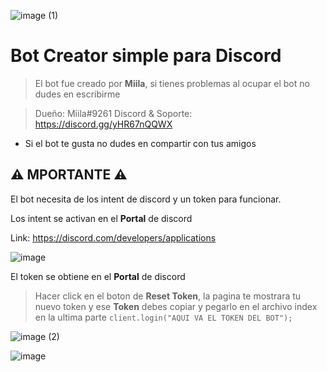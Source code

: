![image (1)](https://user-images.githubusercontent.com/116461642/211117446-75e59dc8-bc60-489a-979e-36d0277869d5.png)


#  Bot **Creator** simple para **Discord** 
> El bot fue creado por **Miila**, si tienes problemas al ocupar el bot no dudes en escribirme

> Dueño: Miila#9261
> Discord & Soporte: https://discord.gg/yHR67nQQWX




* Si el bot te gusta no dudes en compartir con tus amigos

## ⚠️ MPORTANTE ⚠️
El bot necesita de los intent de discord y un token para funcionar.

Los intent se activan en el **Portal** de discord

Link: https://discord.com/developers/applications

![image](https://user-images.githubusercontent.com/116461642/211118041-fa5ec72c-1011-4ce2-b034-22007dd8362e.png)

El token se obtiene en el **Portal** de discord

 > Hacer click en el boton de **Reset Token**, la pagina te mostrara tu nuevo token y ese **Token** debes copiar y pegarlo en el archivo index en la ultima parte `client.login("AQUI VA EL TOKEN DEL BOT");`

 ![image (2)](https://user-images.githubusercontent.com/116461642/211118605-7044b3e3-b8b9-433b-8a92-b035426a6fcf.png)

 ![image](https://user-images.githubusercontent.com/116461642/211118181-7698e928-f3af-408a-8640-d674b97f8dff.png)


